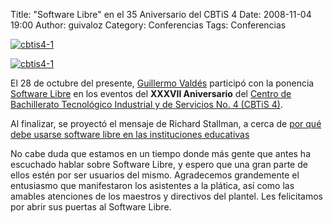 Title: "Software Libre" en el 35 Aniversario del CBTiS 4
Date: 2008-11-04 19:00
Author: guivaloz
Category: Conferencias
Tags: Conferencias

[![cbtis4-1]({attach}2008-10-28-cbtis4-aniversario/cbtis4-1-small.jpg)]({attach}2008-10-28-cbtis4-aniversario/cbtis4-1.jpg)

[![cbtis4-1]({attach}2008-10-28-cbtis4-aniversario/cbtis4-3-small.jpg)]({attach}2008-10-28-cbtis4-aniversario/cbtis4-3.jpg)

El 28 de octubre del presente, [Guillermo Valdés](http://movimientolibre.com) participó con la ponencia [Software Libre](http://movimientolibre.com/presentaciones/software-libre.html) en los eventos del __XXXVII Aniversario__ del [Centro de Bachillerato Tecnológico Industrial y de Servicios No. 4 (CBTiS 4)](http://www.cbtis4.edu.mx).

Al finalizar, se proyectó el mensaje de Richard Stallman, a cerca de [por qué debe usarse software libre en las instituciones educativas](http://www.youtube.com/watch?v=cnJ-rGBX9Es)

No cabe duda que estamos en un tiempo donde más gente que antes ha escuchado hablar sobre Software Libre, y espero que una gran parte de ellos estén por ser usuarios del mismo. Agradecemos grandemente el entusiasmo que manifestaron los asistentes a la plática, así como las amables atenciones de los maestros y directivos del plantel. Les felicitamos por abrir sus puertas al Software Libre.

